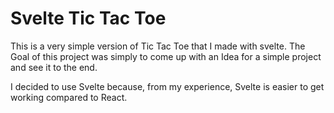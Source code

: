 # Svelte Tic Tac Toe

This is a very simple version of Tic Tac Toe that I made with svelte. The Goal of this project was simply to come up with an Idea for a simple project and see it to the end.

I decided to use Svelte because, from my experience, Svelte is easier to get working compared to React.
